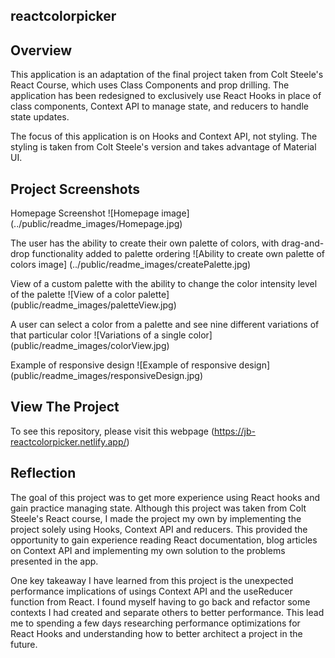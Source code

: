 ## reactcolorpicker
## Overview

This application is an adaptation of the final project taken from Colt Steele's React Course, which uses Class Components and prop drilling.
The application has been redesigned to exclusively use React Hooks in place of class components, Context API to manage state, and reducers to handle state updates.

The focus of this application is on Hooks and Context API, not styling. The styling is taken from Colt Steele's version and takes advantage of Material UI.

## Project Screenshots

Homepage Screenshot
![Homepage image] (../public/readme_images/Homepage.jpg)

The user has the ability to create their own palette of colors, with drag-and-drop functionality added to palette ordering
![Ability to create own palette of colors image] (../public/readme_images/createPalette.jpg)

View of a custom palette with the ability to change the color intensity level of the palette
![View of a color palette] (public/readme_images/paletteView.jpg)

A user can select a color from a palette and see nine different variations of that particular color
![Variations of a single color] (public/readme_images/colorView.jpg)

Example of responsive design
![Example of responsive design] (public/readme_images/responsiveDesign.jpg)

## View The Project

To see this repository, please visit this webpage (https://jb-reactcolorpicker.netlify.app/)

## Reflection

The goal of this project was to get more experience using React hooks and gain practice managing state. Although this project was taken from Colt Steele's React course, I made the project my own by implementing the project solely using Hooks, Context API and reducers. This provided the opportunity to gain experience reading React documentation, blog articles on Context API and implementing my own solution to the problems presented in the app.

One key takeaway I have learned from this project is the unexpected performance implications of usings Context API and the useReducer function from React. I found myself having to go back and refactor some contexts I had created and separate others to better performance. This lead me to spending a few days researching performance optimizations for React Hooks and understanding how to better architect a project in the future.
